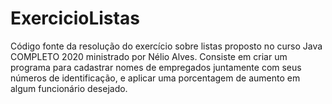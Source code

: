 # ExercicioListas
Código fonte da resolução do exercício sobre listas proposto no curso Java COMPLETO 2020 ministrado por Nélio Alves.
Consiste em criar um programa para cadastrar nomes de empregados juntamente com seus números de identificação, e aplicar uma porcentagem de aumento em algum funcionário desejado.
